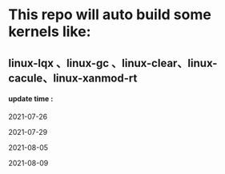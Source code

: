# This repo will auto build some kernels like:

## linux-lqx 、linux-gc 、linux-clear、linux-cacule、linux-xanmod-rt

#### update time :

2021-07-26

2021-07-29

2021-08-05

2021-08-09
